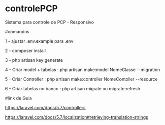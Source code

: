 # controlePCP
Sistema para controle de PCP - Responsivo

#comandos

1 - ajustar .env.example para .env

2 - composer install

3 - php artisan key:generate

4 - Criar model + tabelas : php artisan make:model NomeClasse --migration

5 - Criar Controller : php artisan make:controller NomeContoller --resource

6 - Criar tabelas no banco : php artisan migrate ou migrate:refresh

#link de Guia 

https://laravel.com/docs/5.7/controllers

https://laravel.com/docs/5.7/localization#retrieving-translation-strings

